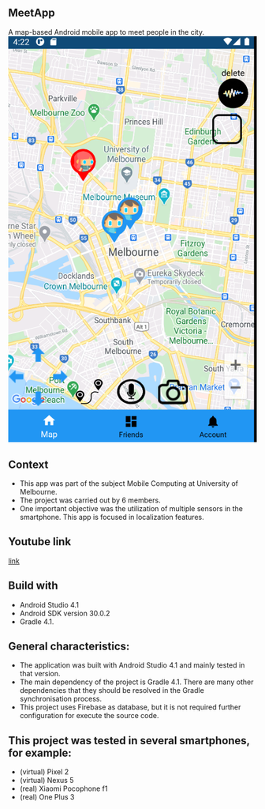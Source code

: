 ## MeetApp
A map-based Android mobile app to meet people in the city.
![](meetapp.png)

## Context
- This app was part of the subject Mobile Computing at University of Melbourne.
- The project was carried out by 6 members.
- One important objective was the utilization of multiple sensors in the smartphone. This app is focused in localization features.

## Youtube link
[link](https://www.youtube.com/watch?v=6yERVG7UeoM&feature=youtu.be)

## Build with
- Android Studio 4.1
- Android SDK version 30.0.2
- Gradle 4.1.


## General characteristics:
- The application was built with Android Studio 4.1 and mainly tested in that version. 
- The main dependency of the project is Gradle 4.1. There are many other dependencies that
they should be resolved in the Gradle synchronisation process.
- This project uses Firebase as database, but it is not required further configuration for 
execute the source code.

## This project was tested in several smartphones, for example:
- (virtual) Pixel 2
- (virtual) Nexus 5
- (real) Xiaomi Pocophone f1
- (real) One Plus 3 
